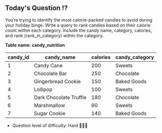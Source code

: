 ## Today's Question ⁉️

You’re trying to identify the most calorie-packed candies to avoid during your holiday binge. Write a query to rank candies based on their calorie count within each category. Include the candy name, category, calories, and rank (rank_in_category) within the category.

**Table name: candy_nutrition**

| candy_id | candy_name             | calories | candy_category |
|---------|-------------------------|----------|-----------------|
| 1       | Candy Cane              | 200      | Sweets           |
| 2       | Chocolate Bar           | 250      | Chocolate        |
| 3       | Gingerbread Cookie       | 150      | Baked Goods      |
| 4       | Lollipop                | 100      | Sweets           |
| 5       | Dark Chocolate Truffle  | 180      | Chocolate        |
| 6       | Marshmallow             | 90       | Sweets           |
| 7       | Sugar Cookie            | 140      | Baked Goods      |

- Question level of difficulty: Hard 🎅🎅🎅
